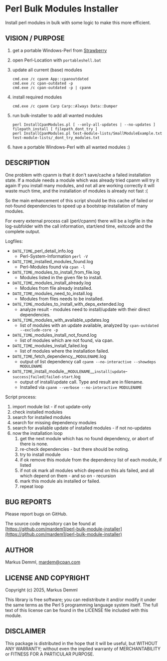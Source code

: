 # Perl Bulk Modules Installer

Install perl modules in bulk with some logic to make this more efficient.

## VISION / PURPOSE

1. get a portable Windows-Perl from [Strawberry](https://strawberryperl.com/releases.html)

2. open Perl-Location with `portableshell.bat`

3. update all current (base) modules

   ```
   cmd.exe /c cpanm App::cpanoutdated
   cmd.exe /c cpan-outdated -p
   cmd.exe /c cpan-outdated -p | cpanm
   ```

4. install required modules

   ```
   cmd.exe /c cpanm Carp Carp::Always Data::Dumper
   ```

5. run bulk-installer to add all wanted modules

   ```
   perl InstallCpanModules.pl [ --only-all-updates | --no-updates ] filepath_install [ filepath_dont_try ]
   perl InstallCpanModules.pl test-module-lists/SmallModuleExample.txt test-module-lists/_dont_try_modules.txt
   ```

6. have a portable Windows-Perl with all wanted modules :)

## DESCRIPTION

One problem with cpanm is that it don't save/cache a failed installation state.
If a module needs a module which was already tried cpanm will try it again
If you install many modules, and not all are working correctly it will waste
much time, and the installation of modules is already not fast :(

So the main enhancement of this script should be this cache of failed
or not-found dependencies to speed up a bootstrap installation of many modules.

For every external process call (perl/cpanm) there will be a logfile in the
log-subfolder with the call information, start/end time, exitcode and the
complete output.

Logfiles:

* `DATE`_`TIME`_perl_detail_info.log
    * Perl-System-Information `perl -V`
* `DATE`_`TIME`_installed_modules_found.log
    * Perl-Modules found via `cpan -l`
* `DATE`_`TIME`_modules_to_install_from_file.log
    * Modules listed in the given file to install.
* `DATE`_`TIME`_modules_install_already.log
    * Modules from file already installed.
* `DATE`_`TIME`_modules_need_to_install.log
    * Modules from files needs to be installed.
* `DATE`_`TIME`_modules_to_install_with_deps_extended.log
    * analyze result - modules need to install/update with their direct dependencies.
* `DATE`_`TIME`_modules_with_available_updates.log
    * list of modules with an update available, analyzed by `cpan-outdated --exclude-core -p`
* `DATE`_`TIME`_modules_install_not_found.log
    * list of modules which are not found, via cpan.
* `DATE`_`TIME`_modules_install_failed.log
    * list of modules where the installation failed.
* `DATE`_`TIME`\_fetch_dependency__`MODULENAME`.log
    * output of list dependency call `cpanm --no-interactive --showdeps MODULENAME`
* `DATE`_`TIME`\_install_module__`MODULENAME`__`install|update`-`success|failed|failed-start`.log
    * output of install/update call. Type and result are in filename. 
    * Installed via `cpanm --verbose --no-interactive MODULENAME`

Script process:

1. import module list - if not update-only
2. check installed modules
3. search for installed modules
4. search for missing dependency modules
5. search for available update of installed modules - if not no-updates
6. now the installation loop
    1. get the next module which has no found dependency, or abort of there is none.
    2. re-check dependencies - but there should be noting.
    3. try to install module
    4. if ok remove this module from the dependency list of each module, if listed
    5. if not ok mark all modules which depend on this als failed, and all which depend on them - and so on - recursion
    6. mark this module als installed or failed.
    7. repeat loop

## BUG REPORTS

Please report bugs on GitHub.

The source code repository can be found
at [https://github.com/mardem1/perl-bulk-module-installer](https://github.com/mardem1/perl-bulk-module-installer)

## AUTHOR

Markus Demml, mardem@cpan.com

## LICENSE AND COPYRIGHT

Copyright (c) 2025, Markus Demml

This library is free software; you can redistribute it and/or modify it
under the same terms as the Perl 5 programming language system itself.
The full text of this license can be found in the LICENSE file included
with this module.

## DISCLAIMER

This package is distributed in the hope that it will be useful, but WITHOUT
ANY WARRANTY; without even the implied warranty of MERCHANTABILITY or FITNESS
FOR A PARTICULAR PURPOSE.
